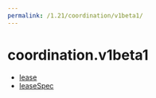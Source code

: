 ```yaml
---
permalink: /1.21/coordination/v1beta1/
---
```


# coordination.v1beta1



* [lease](lease.md)
* [leaseSpec](leaseSpec.md)